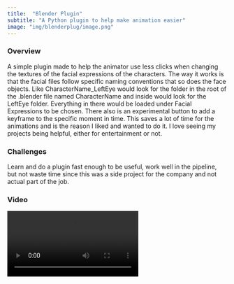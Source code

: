 ```yaml
---
title:  "Blender Plugin"
subtitle: "A Python plugin to help make animation easier"
image: "img/blenderplug/image.png"
---
```


### Overview
A simple plugin made to help the animator use less clicks when changing the textures of the facial expressions of the characters. The way it works is that the facial files follow specific naming conventions that so does the face objects. Like CharacterName_LeftEye would look for the folder in the root of the .blender file named CharacterName and inside would look for the LeftEye folder. Everything in there would be loaded under Facial Expressions to be chosen. There also is an experimental button to add a keyframe to the specific moment in time. This saves a lot of time for the animations and is the reason I liked and wanted to do it. I love seeing my projects being helpful, either for entertainment or not.

### Challenges
Learn and do a plugin fast enough to be useful, work well in the pipeline, but not waste time since this was a side project for the company and not actual part of the job.

### Video
<video controls>
  <source src="img/blenderplug/blender.mp4" type="video/mp4">
</video>